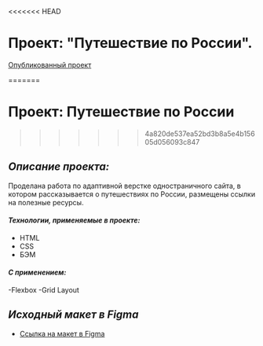 <<<<<<< HEAD
# Проект: "Путешествие по России".

[Опубликованный проект](https://scotch27.github.io/russian-travel/)

=======
# Проект: Путешествие по России
>>>>>>> 4a820de537ea52bd3b8a5e4b15605d056093c847
## *Описание проекта:*
Проделана работа по адаптивной верстке одностраничного сайта, в котором рассказывается о путешествиях по России,  размещены ссылки на полезные ресурсы.
#### *Технологии, применяемые в проекте:*  
- HTML  
- CSS  
- БЭМ
#### *С применением:*
-Flexbox
-Grid Layout 

## *Исходный макет в Figma*
* [Ссылка на макет в Figma](https://www.figma.com/file/5S2WSbEFL6awjVWJ0NWL8Q/Sprint-3_-Russia-_-desktop-mobile?node-id=28503%3A0)